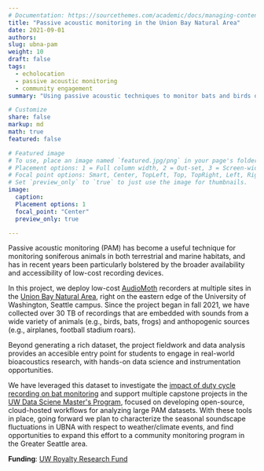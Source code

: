 ```yaml
---
# Documentation: https://sourcethemes.com/academic/docs/managing-content/
title: "Passive acoustic monitoring in the Union Bay Natural Area"
date: 2021-09-01
authors:
slug: ubna-pam
weight: 10
draft: false
tags: 
  - echolocation
  - passive acoustic monitoring
  - community engagement
summary: "Using passive acoustic techniques to monitor bats and birds on UW campus!"

# Customize
share: false
markup: md
math: true
featured: false

# Featured image
# To use, place an image named `featured.jpg/png` in your page's folder.
# Placement options: 1 = Full column width, 2 = Out-set, 3 = Screen-width
# Focal point options: Smart, Center, TopLeft, Top, TopRight, Left, Right, BottomLeft, Bottom, BottomRight
# Set `preview_only` to `true` to just use the image for thumbnails.
image:
  caption:
  Placement options: 1
  focal_point: "Center"
  preview_only: true

---
```


Passive acoustic monitoring (PAM) has become a useful technique for monitoring soniferous animals in both terrestrial and marine habitats, and has in recent years been particularly bolstered by the broader availability and accessibility of low-cost recording devices.

In this project, we deploy low-cost [AudioMoth](https://www.openacousticdevices.info/audiomoth) recorders at multiple sites in the [Union Bay Natural Area](https://botanicgardens.uw.edu/center-for-urban-horticulture/visit/union-bay-natural-area/), right on the eastern edge of the University of Washington, Seattle campus. Since the project began in fall 2021, we have collected over 30 TB of recordings that are embedded with sounds from a wide variety of animals (e.g., birds, bats, frogs) and anthopogenic sources (e.g., airplanes, football stadium roars).

Beyond generating a rich dataset, the project fieldwork and data analysis provides an accesible entry point for students to engage in real-world bioacoustics research, with hands-on data science and instrumentation opportunities.

We have leveraged this dataset to investigate the [impact of duty cycle recording on bat monitoring](/talk/202405-aditya-duty-cycle/) and support multiple capstone projects in the [UW Data Sciene Master's Program](https://www.washington.edu/datasciencemasters/), focused on developing open-source, cloud-hosted workflows for analyzing large PAM datasets. With these tools in place, going forward we plan to characterize the seasonal soundscape fluctuations in UBNA with respect to weather/climate events, and find opportunities to expand this effort to a community monitoring program in the Greater Seattle area.


**Funding**: [UW Royalty Research Fund](https://www.washington.edu/research/or/royalty-research-fund-rrf/)
